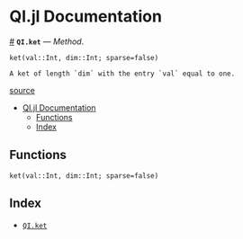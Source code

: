 
<a id='QI.jl-Documentation-1'></a>

# QI.jl Documentation



<a id='QI.ket-Tuple{Int64,Int64}' href='#QI.ket-Tuple{Int64,Int64}'>#</a>
**`QI.ket`** &mdash; *Method*.



```
ket(val::Int, dim::Int; sparse=false)

A ket of length `dim` with the entry `val` equal to one.
```


<a target='_blank' href='https://github.com/ZKSI/QI.jl/blob/a2a4a39b46fe641d0147e15d20c1a4060dd9448c/src/base.jl#L17-L21' class='documenter-source'>source</a><br>

- [QI.jl Documentation](index.md#QI.jl-Documentation-1)
    - [Functions](index.md#Functions-1)
    - [Index](index.md#Index-1)


<a id='Functions-1'></a>

## Functions


```
ket(val::Int, dim::Int; sparse=false)
```


<a id='Index-1'></a>

## Index

- [`QI.ket`](index.md#QI.ket-Tuple{Int64,Int64})

